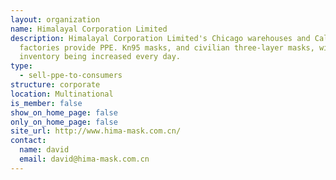 ```yaml
---
layout: organization
name: Himalayal Corporation Limited
description: Himalayal Corporation Limited's Chicago warehouses and California
  factories provide PPE. Kn95 masks, and civilian three-layer masks, with
  inventory being increased every day.
type:
  - sell-ppe-to-consumers
structure: corporate
location: Multinational
is_member: false
show_on_home_page: false
only_on_home_page: false
site_url: http://www.hima-mask.com.cn/
contact:
  name: david
  email: david@hima-mask.com.cn
---
```

